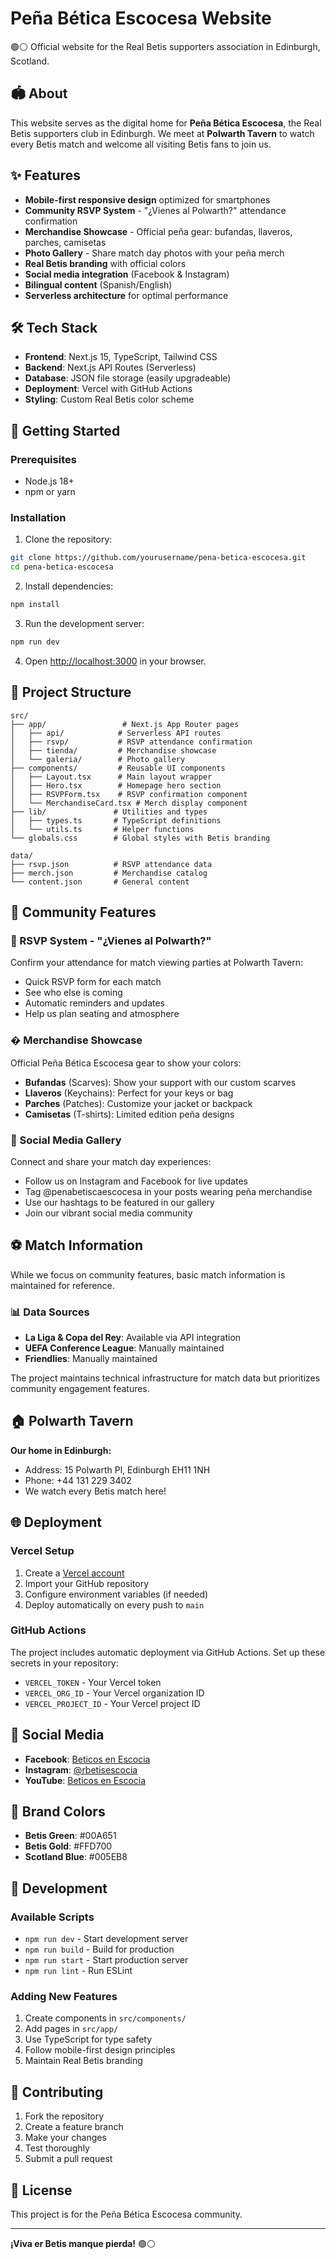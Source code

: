 # Peña Bética Escocesa Website

🟢⚪ Official website for the Real Betis supporters association in Edinburgh, Scotland.

## 🏟️ About

This website serves as the digital home for **Peña Bética Escocesa**, the Real Betis supporters club in Edinburgh. We meet at **Polwarth Tavern** to watch every Betis match and welcome all visiting Betis fans to join us.

## ✨ Features

- **Mobile-first responsive design** optimized for smartphones
- **Community RSVP System** - "¿Vienes al Polwarth?" attendance confirmation
- **Merchandise Showcase** - Official peña gear: bufandas, llaveros, parches, camisetas
- **Photo Gallery** - Share match day photos with your peña merch
- **Real Betis branding** with official colors
- **Social media integration** (Facebook & Instagram)
- **Bilingual content** (Spanish/English)
- **Serverless architecture** for optimal performance

## 🛠️ Tech Stack

- **Frontend**: Next.js 15, TypeScript, Tailwind CSS
- **Backend**: Next.js API Routes (Serverless)
- **Database**: JSON file storage (easily upgradeable)
- **Deployment**: Vercel with GitHub Actions
- **Styling**: Custom Real Betis color scheme

## 🚀 Getting Started

### Prerequisites

- Node.js 18+ 
- npm or yarn

### Installation

1. Clone the repository:
```bash
git clone https://github.com/yourusername/pena-betica-escocesa.git
cd pena-betica-escocesa
```

2. Install dependencies:
```bash
npm install
```

3. Run the development server:
```bash
npm run dev
```

4. Open [http://localhost:3000](http://localhost:3000) in your browser.

## 📁 Project Structure

```
src/
├── app/                 # Next.js App Router pages
│   ├── api/            # Serverless API routes
│   ├── rsvp/           # RSVP attendance confirmation
│   ├── tienda/         # Merchandise showcase
│   └── galeria/        # Photo gallery
├── components/         # Reusable UI components
│   ├── Layout.tsx      # Main layout wrapper
│   ├── Hero.tsx        # Homepage hero section
│   ├── RSVPForm.tsx    # RSVP confirmation component
│   └── MerchandiseCard.tsx # Merch display component
├── lib/               # Utilities and types
│   ├── types.ts       # TypeScript definitions
│   └── utils.ts       # Helper functions
└── globals.css        # Global styles with Betis branding

data/
├── rsvp.json          # RSVP attendance data
├── merch.json         # Merchandise catalog
└── content.json       # General content
```

## 🎪 Community Features

### 🎪 RSVP System - "¿Vienes al Polwarth?"

Confirm your attendance for match viewing parties at Polwarth Tavern:
- Quick RSVP form for each match
- See who else is coming
- Automatic reminders and updates
- Help us plan seating and atmosphere

### �️ Merchandise Showcase

Official Peña Bética Escocesa gear to show your colors:
- **Bufandas** (Scarves): Show your support with our custom scarves
- **Llaveros** (Keychains): Perfect for your keys or bag
- **Parches** (Patches): Customize your jacket or backpack
- **Camisetas** (T-shirts): Limited edition peña designs

### 📸 Social Media Gallery

Connect and share your match day experiences:
- Follow us on Instagram and Facebook for live updates
- Tag @penabetiscaescocesa in your posts wearing peña merchandise
- Use our hashtags to be featured in our gallery
- Join our vibrant social media community

## ⚽ Match Information

While we focus on community features, basic match information is maintained for reference.

### 📊 Data Sources

- **La Liga & Copa del Rey**: Available via API integration
- **UEFA Conference League**: Manually maintained
- **Friendlies**: Manually maintained

The project maintains technical infrastructure for match data but prioritizes community engagement features.

## 🏠 Polwarth Tavern

**Our home in Edinburgh:**
- Address: 15 Polwarth Pl, Edinburgh EH11 1NH
- Phone: +44 131 229 3402
- We watch every Betis match here!

## 🌐 Deployment

### Vercel Setup

1. Create a [Vercel account](https://vercel.com)
2. Import your GitHub repository
3. Configure environment variables (if needed)
4. Deploy automatically on every push to `main`

### GitHub Actions

The project includes automatic deployment via GitHub Actions. Set up these secrets in your repository:

- `VERCEL_TOKEN` - Your Vercel token
- `VERCEL_ORG_ID` - Your Vercel organization ID  
- `VERCEL_PROJECT_ID` - Your Vercel project ID

## 📱 Social Media

- **Facebook**: [Beticos en Escocia](https://www.facebook.com/groups/beticosenescocia/)
- **Instagram**: [@rbetisescocia](https://www.instagram.com/rbetisescocia/)
- **YouTube**: [Beticos en Escocia](https://www.youtube.com/beticosenescocia)

## 🎨 Brand Colors

- **Betis Green**: #00A651
- **Betis Gold**: #FFD700
- **Scotland Blue**: #005EB8

## 🚀 Development

### Available Scripts

- `npm run dev` - Start development server
- `npm run build` - Build for production
- `npm run start` - Start production server
- `npm run lint` - Run ESLint

### Adding New Features

1. Create components in `src/components/`
2. Add pages in `src/app/`
3. Use TypeScript for type safety
4. Follow mobile-first design principles
5. Maintain Real Betis branding

## 📝 Contributing

1. Fork the repository
2. Create a feature branch
3. Make your changes
4. Test thoroughly
5. Submit a pull request

## 📄 License

This project is for the Peña Bética Escocesa community.

---

**¡Viva er Betis manque pierda!** 🟢⚪
